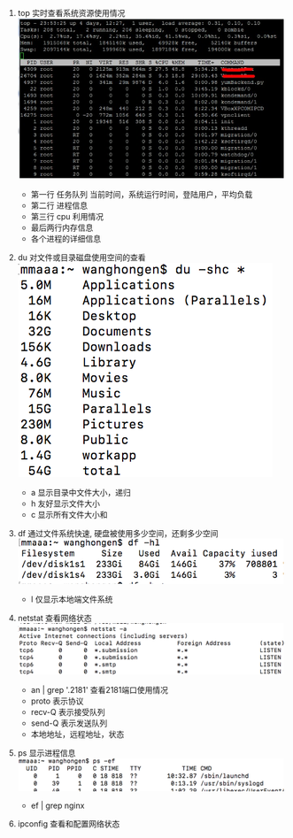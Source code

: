 1. top 实时查看系统资源使用情况
![](./picture/top.jpg)
   - 第一行 任务队列 当前时间，系统运行时间，登陆用户，平均负载
   - 第二行 进程信息
   - 第三行 cpu 利用情况
   - 最后两行内存信息
   - 各个进程的详细信息
   
2. du 对文件或目录磁盘使用空间的查看
![](./picture/du.png)
   - a 显示目录中文件大小，递归
   - h 友好显示文件大小
   - c 显示所有文件大小和
   
3. df 通过文件系统快速, 硬盘被使用多少空间，还剩多少空间
![](./picture/df.png) 
   - l 仅显示本地端文件系统

4. netstat 查看网络状态
![](./picture/netstat.png) 
   - an | grep '.2181' 查看2181端口使用情况
   - proto 表示协议
   - recv-Q 表示接受队列
   - send-Q 表示发送队列
   - 本地地址，远程地址，状态
   
5. ps 显示进程信息
![](./picture/ps.png) 
   - ef | grep nginx
   
6. ipconfig 查看和配置网络状态

